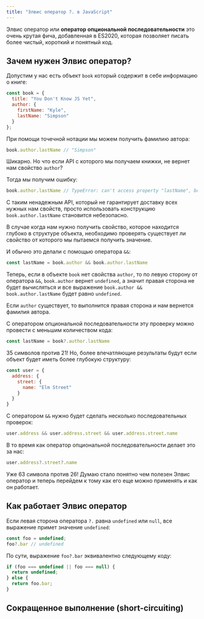 ```yaml
---
title: "Элвис оператор ?. в JavaScript"
---
```


Элвис оператор или **оператор опциональной последовательности** это очень крутая фича, добавленная в ES2020, которая позволяет писать более чистый, короткий и понятный код.

## Зачем нужен Элвис оператор?

Допустим у нас есть объект `book` который содержит в себе информацию о книге:

```js
const book = {
  title: "You Don't Know JS Yet",
  author: {
    firstName: "Kyle",
    lastName: "Simpson"
  }
};
```

При помощи точечной нотации мы можем получить фамилию автора:

```js
book.author.lastName // "Simpson"
```

Шикарно. Но что если API с которого мы получаем книжки, не вернет нам свойство `author`?


Тогда мы получим ошибку:

```js
book.author.lastName // TypeError: can't access property "lastName", book.author is undefined
```

С таким ненадежным API, который не гарантирует доставку всех нужных нам свойств, просто использовать конструкцию `book.author.lastName` становится небезопасно.

В случае когда нам нужно получить свойство, которое находится глубоко в структуре объекта, необходимо проверять существует ли свойство от которого мы пытаемся получить значение.

И обычно это делали с помощью оператора `&&`:

```js
const lastName = book.author && book.author.lastName
```

Теперь, если в объекте `book` нет свойства `author`, то по левую сторону от оператора `&&`, `book.author` вернет `undefined`, а значит правая сторона не будет вычисляться и все выражение `book.author && book.author.lastName` будет равно `undefined`.

Если `author` существует, то выполнится правая сторона и нам вернется фамилия автора.

С оператором опциональной последовательности эту проверку можно провести с меньшим количеством кода:

```js
const lastName = book?.author.lastName
```

35 символов против 21! Но, более впечатляющие результаты будут если объект будет иметь более глубокую структуру:

```js
const user = {
  address: {
    street: {
      name: "Elm Street"
    }
  }
}
```

С оператором `&&` нужно будет сделать несколько последовательных проверок:

```js
user.address && user.address.street && user.address.street.name
```

В то время как оператор опциональной последовательности делает это за нас:

```js
user.address?.street?.name
```
Уже 63 символа против 26! Думаю стало понятно чем полезен Элвис оператор и теперь перейдем к тому как его еще можно применять и как он работает.

## Как работает Элвис оператор

Если левая сторона оператора `?.` равна `undefined` или `null`, все выражение примет значение `undefined`:

```js
const foo = undefined;
foo?.bar // undefined
```

По сути, выражение `foo?.bar` эквивалентно следующему коду:

```js
if (foo === undefined || foo === null) {
  return undefined;
} else {
  return foo.bar;
}
```

## Сокращенное выполнение (short-circuiting)
